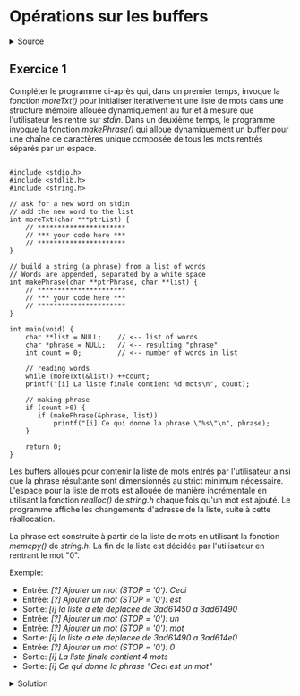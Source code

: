# Opérations sur les buffers
<details>
<summary>Source</summary>
(...)
</details>

## Exercice 1
Compléter le programme ci-après qui, dans un premier temps, invoque la fonction _moreTxt()_ pour initialiser itérativement une liste de mots dans une structure mémoire allouée dynamiquement au fur et à mesure que l'utilisateur les rentre sur _stdin_. Dans un deuxième temps, le programme invoque la fonction _makePhrase()_ qui alloue dynamiquement un buffer pour une chaîne de caractères unique composée de tous les mots rentrés séparés par un espace.

~~~

#include <stdio.h>
#include <stdlib.h>
#include <string.h>

// ask for a new word on stdin
// add the new word to the list
int moreTxt(char ***ptrList) {
    // **********************
    // *** your code here ***
    // **********************
}

// build a string (a phrase) from a list of words
// Words are appended, separated by a white space
int makePhrase(char **ptrPhrase, char **list) {
    // **********************
    // *** your code here ***
    // **********************
}

int main(void) {
    char **list = NULL;    // <-- list of words
    char *phrase = NULL;   // <-- resulting "phrase"
    int count = 0;         // <-- number of words in list

    // reading words
    while (moreTxt(&list)) ++count;
    printf("[i] La liste finale contient %d mots\n", count);

    // making phrase
    if (count >0) {
       if (makePhrase(&phrase, list))
           printf("[i] Ce qui donne la phrase \"%s\"\n", phrase);
    }

    return 0;
}
~~~

Les buffers alloués pour contenir la liste de mots entrés par l'utilisateur ainsi que la phrase résultante sont dimensionnés au strict minimum nécessaire. L'espace pour la liste de mots est allouée de manière incrémentale en utilisant la fonction _realloc()_ de _string.h_ chaque fois qu'un mot est ajouté. Le programme affiche les changements d'adresse de la liste, suite à cette réallocation.

La phrase est construite à partir de la liste de mots en utilisant la fonction _memcpy()_ de _string.h_. La fin de la liste est décidée par l'utilisateur en rentrant le mot "0".

Exemple:
- Entrée: _[?] Ajouter un mot (STOP = '0'): Ceci_
- Entrée: _[?] Ajouter un mot (STOP = '0'): est_
- Sortie: _[i] la liste a ete deplacee de 3ad61450 a 3ad61490_
- Entrée: _[?] Ajouter un mot (STOP = '0'): un_
- Entrée: _[?] Ajouter un mot (STOP = '0'): mot_
- Sortie: _[i] la liste a ete deplacee de 3ad61490 a 3ad614e0_
- Entrée: _[?] Ajouter un mot (STOP = '0'): 0_
- Sortie: _[i] La liste finale contient 4 mots_
- Sortie: _[i] Ce qui donne la phrase "Ceci est un mot"_

<details>
<summary>Solution</summary>

~~~

#include <stdio.h>
#include <stdlib.h>
#include <string.h>

// ask for a new word on stdin
// add the new word to the list
int moreTxt(char ***ptrList) {
    char word[256];        // word to read on stdin
    char **list = *ptrList;

    // prompting user for new word
	printf("[?] Ajouter un mot (STOP = '0'): ");
    scanf("%255s", word);  // <-- words should not exceed 255 characters

    if (word[0] == '0') return 0; // <-- 0 = stop

    // first time, list shall be created with no content
    if (list == NULL) {
        list = (char **)calloc(1, sizeof list);
        if (list == NULL) return -1;
        *list = NULL;      // first word empty yet
    }

    char **curWord = list; // <-- place to store new word
    int count = 0;         // <-- counting words in list

    // finding end of list
    while (*curWord != NULL) {
        curWord++;
        count++;
    }
    count++;

    // extending list with room for the new word
    //(NULL pointer at end)
    char **old = list;     // <-- backup current list address
    list = realloc(list, (count + 1) * sizeof(*list));
    if (list == NULL) return -1;
    if (list != old) {
        printf("[i] la liste a ete deplacee de %8x a %8x\n", old, list);
        curWord = list + (curWord - old);
    }
    
    // adding word to list
    int ll = strlen (word); // number of characters composing word

    *curWord = (char *)calloc(ll+1, sizeof(char));
    if (*curWord == NULL) return -1;

    strncpy(*curWord, word, ll);

    // setting end of list to NULL
    *(curWord + 1) = NULL;

    // updating pointer to new list
    *ptrList = list;

    return count;          // <-- positive <=> continue
}

// build a string (a phrase) from a list of words
// Words are appended, separated by a white space
int makePhrase(char **ptrPhrase, char **list) {
    int ll = 0;
    char **curWord = list;
    char *phrase = *ptrPhrase;

    // counting characters
    while (*curWord != NULL) {
        ll += strlen(*curWord) + 1;  // +1 for separators between words and '\0' at the end
        curWord++;
    }
    
    // creating the string for the phrase
	phrase = (char *)calloc(ll, sizeof(char));
    if (phrase == NULL) return 0;

    // adding words from the list to the phrase
    curWord = list;
    char *ptr = phrase;
    while (*curWord != NULL) {
        ll = strlen(*curWord);
        memcpy(ptr, *curWord, ll);
        ptr += ll;
        *ptr = ' ';
        ptr++;
        curWord++;
    }
    *(ptr - 1) = '\0';

    // updating pointer to phrase
    *ptrPhrase = phrase;

    return 1;
}

int main(void) {
    char **list = NULL;    // <-- list of words
    char *phrase = NULL;   // <-- resulting "phrase"
    int count = 0;         // <-- number of words in list

    // reading words
    while (moreTxt(&list)) ++count;
    printf("[i] La liste finale contient %d mots\n", count);

    // making phrase
    if (count >0) {
       if (makePhrase(&phrase, list))
           printf("[i] Ce qui donne la phrase \"%s\"\n", phrase);
    }

    return 0;
}

~~~

</details>
